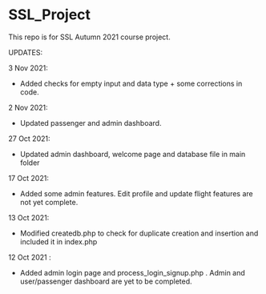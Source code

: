 # SSL_Project
This repo is for SSL Autumn 2021 course project.

UPDATES:

3 Nov 2021:
* Added checks for empty input and data type + some corrections in code.

2 Nov 2021:
* Updated passenger and admin dashboard.

27 Oct 2021:
* Updated admin dashboard, welcome page and database file in main folder

17 Oct 2021:
* Added some admin features. Edit profile and update flight features are not yet complete.

13 Oct 2021:
* Modified createdb.php to check for duplicate creation and insertion and included it in index.php

12 Oct 2021 :
* Added admin login page and process_login_signup.php . Admin and user/passenger dashboard are yet to be completed.
 
